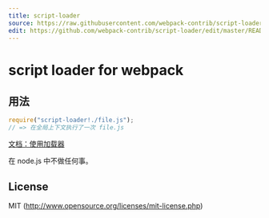 ```yaml
---
title: script-loader
source: https://raw.githubusercontent.com/webpack-contrib/script-loader/master/README.md
edit: https://github.com/webpack-contrib/script-loader/edit/master/README.md
---
```

# script loader for webpack

## 用法

``` javascript
require("script-loader!./file.js");
// => 在全局上下文执行了一次 file.js 
```

[文档：使用加载器](http://webpack.github.io/docs/using-loaders.html)

在 node.js 中不做任何事。

## License

MIT (http://www.opensource.org/licenses/mit-license.php)
